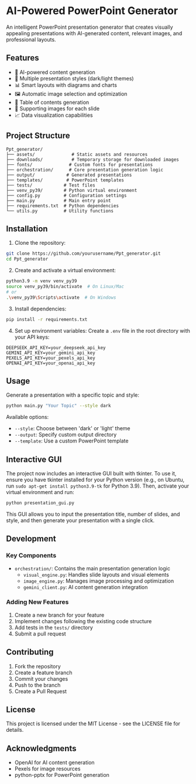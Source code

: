 # AI-Powered PowerPoint Generator

An intelligent PowerPoint presentation generator that creates visually appealing presentations with AI-generated content, relevant images, and professional layouts.

## Features

- 🤖 AI-powered content generation
- 🎨 Multiple presentation styles (dark/light themes)
- 📊 Smart layouts with diagrams and charts
- 🖼️ Automatic image selection and optimization
- 📝 Table of contents generation
- 🎯 Supporting images for each slide
- 📈 Data visualization capabilities

## Project Structure

```
Ppt_generator/
├── assets/              # Static assets and resources
├── downloads/           # Temporary storage for downloaded images
├── fonts/              # Custom fonts for presentations
├── orchestration/      # Core presentation generation logic
├── output/            # Generated presentations
├── templates/         # PowerPoint templates
├── tests/            # Test files
├── venv_py39/        # Python virtual environment
├── config.py         # Configuration settings
├── main.py           # Main entry point
├── requirements.txt  # Python dependencies
└── utils.py          # Utility functions
```

## Installation

1. Clone the repository:
```bash
git clone https://github.com/yourusername/Ppt_generator.git
cd Ppt_generator
```

2. Create and activate a virtual environment:
```bash
python3.9 -m venv venv_py39
source venv_py39/bin/activate  # On Linux/Mac
# or
.\venv_py39\Scripts\activate  # On Windows
```

3. Install dependencies:
```bash
pip install -r requirements.txt
```

4. Set up environment variables:
Create a `.env` file in the root directory with your API keys:
```
DEEPSEEK_API_KEY=your_deepseek_api_key
GEMINI_API_KEY=your_gemini_api_key
PEXELS_API_KEY=your_pexels_api_key
OPENAI_API_KEY=your_openai_api_key
```

## Usage

Generate a presentation with a specific topic and style:

```bash
python main.py "Your Topic" --style dark
```

Available options:
- `--style`: Choose between 'dark' or 'light' theme
- `--output`: Specify custom output directory
- `--template`: Use a custom PowerPoint template

## Interactive GUI

The project now includes an interactive GUI built with tkinter. To use it, ensure you have tkinter installed for your Python version (e.g., on Ubuntu, run `sudo apt-get install python3.9-tk` for Python 3.9). Then, activate your virtual environment and run:

```bash
python presentation_gui.py
```

This GUI allows you to input the presentation title, number of slides, and style, and then generate your presentation with a single click.

## Development

### Key Components

- `orchestration/`: Contains the main presentation generation logic
  - `visual_engine.py`: Handles slide layouts and visual elements
  - `image_engine.py`: Manages image processing and optimization
  - `gemini_client.py`: AI content generation integration

### Adding New Features

1. Create a new branch for your feature
2. Implement changes following the existing code structure
3. Add tests in the `tests/` directory
4. Submit a pull request

## Contributing

1. Fork the repository
2. Create a feature branch
3. Commit your changes
4. Push to the branch
5. Create a Pull Request

## License

This project is licensed under the MIT License - see the LICENSE file for details.

## Acknowledgments

- OpenAI for AI content generation
- Pexels for image resources
- python-pptx for PowerPoint generation